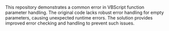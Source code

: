 This repository demonstrates a common error in VBScript function parameter handling. The original code lacks robust error handling for empty parameters, causing unexpected runtime errors. The solution provides improved error checking and handling to prevent such issues.